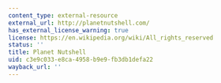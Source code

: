 ```yaml
---
content_type: external-resource
external_url: http://planetnutshell.com/
has_external_license_warning: true
license: https://en.wikipedia.org/wiki/All_rights_reserved
status: ''
title: Planet Nutshell
uid: c3e9c033-e8ca-4958-b9e9-fb3db1defa22
wayback_url: ''
---
```

